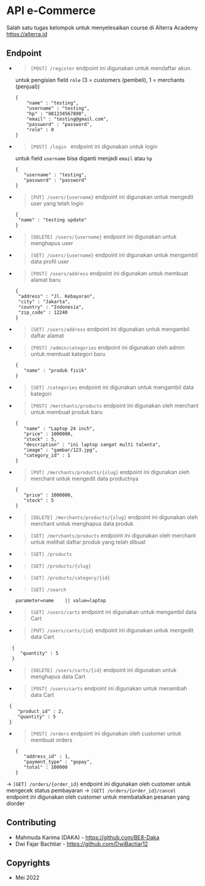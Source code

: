# API e-Commerce

Salah satu tugas kelompok untuk menyelesaikan course di Alterra Academy https://alterra.id

## Endpoint

- > `[POST] /register` endpoint ini digunakan untuk mendaftar akun.

  untuk pengisian field `role` (3 = customers (pembeli), 1 = merchants (penjual))

  ```
  {
      "name" : "testing",
      "username" : "testing",
      "hp" : "081234567890",
      "email" : "testing@gmail.com",
      "password" : "password",
      "role" : 0
  }
  ```

- > `[POST] /login ` endpoint ini digunakan untuk login

  untuk field `username` bisa diganti menjadi `email` atau `hp`

  ```
  {
     "username" : "testing",
     "password" : "password"
  }
  ```

- > `[PUT] /users/{username}` endpoint ini digunakan untuk mengedit user yang telah login

  ```
  {
   "name" : "testing update"
  }
  ```

- > `[DELETE] /users/{username}` endpoint ini digunakan untuk menghapus user
- > `[GET] /users/{username}` endpoint ini digunakan untuk mengambil data profil user
- > `[POST] /users/address` endpoint ini digunakan untuk membuat alamat baru
  ```
  {
   "address" : "Jl. Kebayoran",
   "city" : "Jakarta",
   "country" : "Indonesia",
   "zip_code" : 12240
  }
  ```
- > `[GET] /users/address` endpoint ini digunakan untuk mengambil daftar alamat
- > `[POST] /admin/categories` endpoint ini digunakan oleh admin untuk membuat kategori baru

  ```
  {
     "name" : "produk fisik"
  }
  ```

- > `[GET] /categories` endpoint ini digunakan untuk mengambil data kategori
- > `[POST] /merchants/products` endpoint ini digunakan oleh merchant untuk membuat produk baru

  ```
  {
     "name" : "Laptop 24 inch",
     "price" : 1000000,
     "stock" : 5,
     "description" : "ini laptop sangat multi talenta",
     "image" : "gambar/123.jpg",
     "category_id" : 1
  }
  ```

- > `[PUT] /merchants/products/{slug}` endpoint ini digunakan oleh merchant untuk mengedit data productnya

  ```
  {
     "price" : 1000000,
     "stock" : 5
  }
  ```

- > `[DELETE] /merchants/products/{slug}` endpoint ini digunakan oleh merchant untuk menghapus data produk
- > `[GET] /merchants/products` endpoint ini digunakan oleh merchant untuk melihat daftar produk yang telah dibuat

- > `[GET] /products`
- > `[GET] /products/{slug}`
- > `[GET] /products/category/{id}`
- > `[GET] /search`

  ```
  parameter=name    || value=laptop
  ```

- > `[GET] /users/carts` endpoint ini digunakan untuk mengambil data Cart
- > `[PUT] /users/carts/{id}` endpoint ini digunakan untuk mengedit data Cart

```
  {
     "quantity" : 5
  }
```

- > `[DELETE] /users/carts/{id}` endpoint ini digunakan untuk menghapus data Cart
- > `[POST] /users/carts` endpoint ini digunakan untuk menambah data Cart

```
 {
    "product_id" : 2,
    "quantity" : 5
 }
```

- > `[POST] /orders` endpoint ini digunakan oleh customer untuk membuat orders
  ```
  {
     "address_id" : 1,
     "payment_type" : "gopay",
     "total" : 100000
  }
  ```

-> `[GET] /orders/{order_id}` endpoint ini digunakan oleh customer untuk mengecek status pembayaran
-> `[GET] /orders/{order_id}/cancel` endpoint ini digunakan oleh customer untuk membatalkan pesanan yang diorder

## Contributing

- Mahmuda Karima (DAKA) - https://github.com/BE8-Daka
- Dwi Fajar Bachtiar - https://github.com/DwiBactiar12

## Copyrights

- Mei 2022
